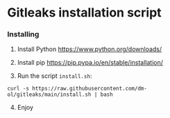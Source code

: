 # Gitleaks installation script

### Installing

1. Install Python <https://www.python.org/downloads/>

2. Install pip <https://pip.pypa.io/en/stable/installation/>

3. Run the script `install.sh`:

```
curl -s https://raw.githubusercontent.com/dm-ol/gitleaks/main/install.sh | bash
```
4. Enjoy
